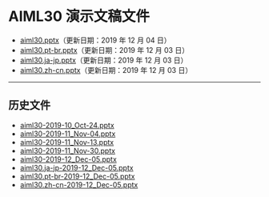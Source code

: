 <!--
This is a machine generated file, and should not be edited, as it will be overwritten with future updates.
-->

# <a name="aiml30-presentation-files"></a>AIML30 演示文稿文件

- [aiml30.pptx](https://globaleventcdn.blob.core.windows.net/assets/aiml/aiml30/aiml30.pptx)（更新日期：2019 年 12 月 04 日）
- [aiml30.pt-br.pptx](https://globaleventcdn.blob.core.windows.net/assets/aiml/aiml30/aiml30.pt-br.pptx)（更新日期：2019 年 12 月 03 日）
- [aiml30.ja-jp.pptx](https://globaleventcdn.blob.core.windows.net/assets/aiml/aiml30/aiml30.ja-jp.pptx)（更新日期：2019 年 12 月 03 日）
- [aiml30.zh-cn.pptx](https://globaleventcdn.blob.core.windows.net/assets/aiml/aiml30/aiml30.zh-cn.pptx)（更新日期：2019 年 12 月 03 日）
---
## <a name="historical-files"></a>历史文件
- [aiml30-2019-10_Oct-24.pptx](https://globaleventcdn.blob.core.windows.net/assets/aiml/aiml30/aiml30-2019-10_Oct-24.pptx)
- [aiml30-2019-11_Nov-04.pptx](https://globaleventcdn.blob.core.windows.net/assets/aiml/aiml30/aiml30-2019-11_Nov-04.pptx)
- [aiml30-2019-11_Nov-13.pptx](https://globaleventcdn.blob.core.windows.net/assets/aiml/aiml30/aiml30-2019-11_Nov-13.pptx)
- [aiml30-2019-11_Nov-30.pptx](https://globaleventcdn.blob.core.windows.net/assets/aiml/aiml30/aiml30-2019-11_Nov-30.pptx)
- [aiml30-2019-12_Dec-05.pptx](https://globaleventcdn.blob.core.windows.net/assets/aiml/aiml30/aiml30-2019-12_Dec-05.pptx)
- [aiml30.ja-jp-2019-12_Dec-05.pptx](https://globaleventcdn.blob.core.windows.net/assets/aiml/aiml30/aiml30.ja-jp-2019-12_Dec-05.pptx)
- [aiml30.pt-br-2019-12_Dec-05.pptx](https://globaleventcdn.blob.core.windows.net/assets/aiml/aiml30/aiml30.pt-br-2019-12_Dec-05.pptx)
- [aiml30.zh-cn-2019-12_Dec-05.pptx](https://globaleventcdn.blob.core.windows.net/assets/aiml/aiml30/aiml30.zh-cn-2019-12_Dec-05.pptx)


